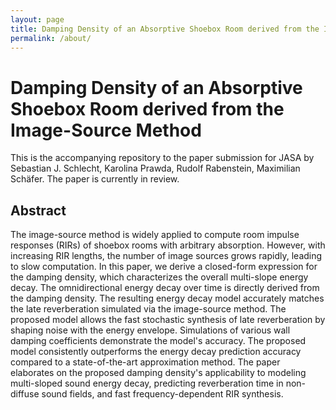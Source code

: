```yaml
---
layout: page
title: Damping Density of an Absorptive Shoebox Room derived from the Image-Source Method
permalink: /about/
---
```


# Damping Density of an Absorptive Shoebox Room derived from the Image-Source Method

This is the accompanying repository to the paper submission for JASA by Sebastian J. Schlecht, Karolina Prawda, Rudolf Rabenstein, Maximilian Schäfer. The paper is currently in review.


## Abstract
The image-source method is widely applied to compute room impulse responses (RIRs) of shoebox rooms with arbitrary absorption. However, with increasing RIR lengths, the number of image sources grows rapidly, leading to slow computation. In this paper, we derive a closed-form expression for the damping density, which characterizes the overall multi-slope energy decay. The omnidirectional energy decay over time is directly derived from the damping density. The resulting energy decay model accurately matches the late reverberation simulated via the image-source method. The proposed model allows the fast stochastic synthesis of late reverberation by shaping noise with the energy envelope. Simulations of various wall damping coefficients demonstrate the model's accuracy. The proposed model consistently outperforms the energy decay prediction accuracy compared to a state-of-the-art approximation method. The paper elaborates on the proposed damping density's applicability to modeling multi-sloped sound energy decay, predicting reverberation time in non-diffuse sound fields, and fast frequency-dependent RIR synthesis.
